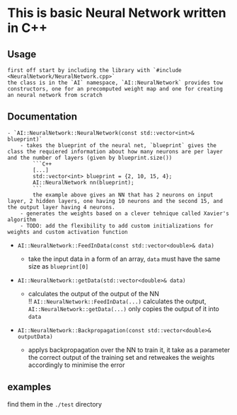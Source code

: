 # This is basic Neural Network written in C++  

## Usage  
    first off start by including the library with `#include <NeuralNetwork/NeuralNetwork.cpp>`
    the class is in the `AI` namespace, `AI::NeuralNetwork` provides tow constructors, one for an precomputed weight map and one for creating an neural network from scratch  
    
## Documentation  
    - `AI::NeuralNetwork::NeuralNetwork(const std::vector<int>& blueprint)`  
        - takes the blueprint of the neural net, `blueprint` gives the class the requiered information about how many neurons are per layer and the number of layers (given by blueprint.size())
            ```C++
            [...]
            std::vector<int> blueprint = {2, 10, 15, 4};
            AI::NeuralNetwork nn(blueprint);
            ```  
            the example above gives an NN that has 2 neurons on input layer, 2 hidden layers, one having 10 neurons and the second 15, and the output layer having 4 neurons.  
        - generates the weights based on a clever tehnique called Xavier's algorithm  
        - TODO: add the flexibility to add custom initializations for weights and custom activation function  

- `AI::NeuralNetwork::FeedInData(const std::vector<double>& data)`  
    - take the input data in a form of an array, `data` must have the same size as `blueprint[0]`  

- `AI::NeuralNetwork::getData(std::vector<double>& data)`
    - calculates the output of the output of the NN  
        !! `AI::NeuralNetwork::FeedInData(...)` calculates the output, `AI::NeuralNetwork::getData(...)` only copies the output of it into `data`  
- `AI::NeuralNetwork::Backpropagation(const std::vector<double>& outputData)`
    - applys backpropagation over the NN to train it, it take as a parameter the correct output of the training set and retweakes the weights accordingly to minimise the error


## examples  
find them in the `./test` directory
